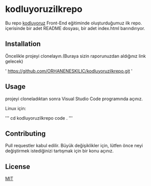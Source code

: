 # kodluyoruzilkrepo
Bu repo [kodluyoruz](https://www.kodluyoruz.com) Front-End eğitiminde oluşturduğumuz ilk repo. içerisinde bir adet README dosyası, bir adet index.html barındırıyor.

## Installation
Öncelikle projeyi clonelayın.(Buraya sizin raporunuzdan aldığınız link gelecek)

' https://github.com/ORHANENESKILIC/kodluyoruzilkrepo.git '

## Usage
projeyi cloneladıktan sonra Visual Studio Code programında açınız.

Linux için:

'''
cd kodluyoruzilkrepo
code .
'''

## Contributing
Pull requestler kabul edilir. Büyük değişiklikler için, lütfen önce neyi değiştirmek istediğinizi tartışmak için bir konu açınız.

## License
[MIT](https://choosealicense.com/licenses/mit/)